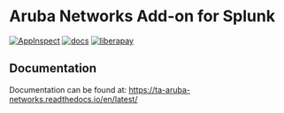 # Aruba Networks Add-on for Splunk
[![AppInspect](https://github.com/diogofgm/TA-aruba_networks/actions/workflows/appinspect.yml/badge.svg?branch=main)](https://github.com/diogofgm/TA-aruba_networks/actions/workflows/appinspect.yml)
[![docs](https://readthedocs.org/projects/ta-aruba-networks/badge/?version=latest)](https://readthedocs.org/projects/ta-aruba-networks/badge/?version=latest)
[![liberapay](https://img.shields.io/liberapay/patrons/diogofgm.svg?logo=liberapay)](https://liberapay.com/diogofgm/donate)


## Documentation
Documentation can be found at:
https://ta-aruba-networks.readthedocs.io/en/latest/
